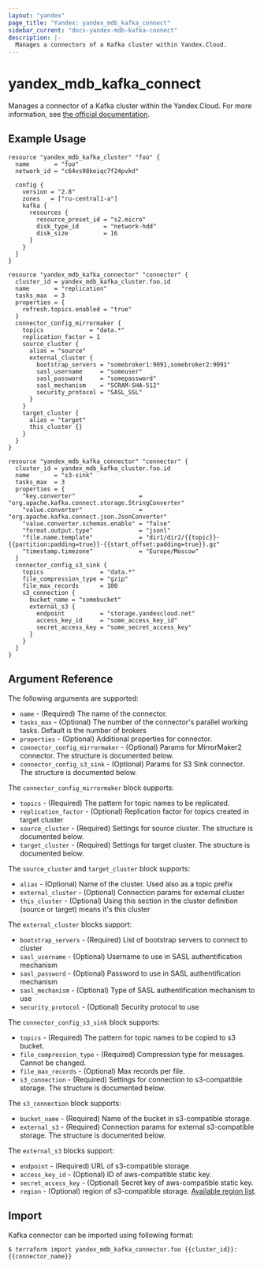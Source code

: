 ```yaml
---
layout: "yandex"
page_title: "Yandex: yandex_mdb_kafka_connect"
sidebar_current: "docs-yandex-mdb-kafka-connect"
description: |-
  Manages a connectors of a Kafka cluster within Yandex.Cloud.
---
```


# yandex\_mdb\_kafka\_connect

Manages a connector of a Kafka cluster within the Yandex.Cloud. For more information, see
[the official documentation](https://cloud.yandex.com/docs/managed-kafka/concepts).


## Example Usage

```hcl
resource "yandex_mdb_kafka_cluster" "foo" {
  name       = "foo"
  network_id = "c64vs98keiqc7f24pvkd"

  config {
    version = "2.8"
    zones   = ["ru-central1-a"]
    kafka {
      resources {
        resource_preset_id = "s2.micro"
        disk_type_id       = "network-hdd"
        disk_size          = 16
      }
    }
  }
}

resource "yandex_mdb_kafka_connector" "connector" {
  cluster_id = yandex_mdb_kafka_cluster.foo.id
  name       = "replication"
  tasks_max  = 3
  properties = {
    refresh.topics.enabled = "true"
  }
  connector_config_mirrormaker {
    topics             = "data.*"
    replication_factor = 1
    source_cluster {
      alias = "source"
      external_cluster {
        bootstrap_servers = "somebroker1:9091,somebroker2:9091"
        sasl_username     = "someuser"
        sasl_password     = "somepassword"
        sasl_mechanism    = "SCRAM-SHA-512"
        security_protocol = "SASL_SSL"
      }
    }
    target_cluster {
      alias = "target"
      this_cluster {}
    }
  }
}

resource "yandex_mdb_kafka_connector" "connector" {
  cluster_id = yandex_mdb_kafka_cluster.foo.id
  name       = "s3-sink"
  tasks_max  = 3
  properties = {
    "key.converter"                  = "org.apache.kafka.connect.storage.StringConverter"
    "value.converter"                = "org.apache.kafka.connect.json.JsonConverter"
    "value.converter.schemas.enable" = "false"
    "format.output.type"             = "jsonl"
    "file.name.template"             = "dir1/dir2/{{topic}}-{{partition:padding=true}}-{{start_offset:padding=true}}.gz"
    "timestamp.timezone"             = "Europe/Moscow"
  }
  connector_config_s3_sink {
    topics                = "data.*"
    file_compression_type = "gzip"
    file_max_records      = 100
    s3_connection {
      bucket_name = "somebucket"
      external_s3 {
        endpoint          = "storage.yandexcloud.net"
        access_key_id     = "some_access_key_id"
        secret_access_key = "some_secret_access_key"
      }
    }
  }
}
```

## Argument Reference

The following arguments are supported:
* `name` - (Required) The name of the connector.
* `tasks_max` - (Optional) The number of the connector's parallel working tasks. Default is the number of brokers
* `properties` - (Optional) Additional properties for connector.
* `connector_config_mirrormaker` - (Optional) Params for MirrorMaker2 connector. The structure is documented below.
* `connector_config_s3_sink` - (Optional) Params for S3 Sink connector. The structure is documented below.

The `connector_config_mirrormaker` block supports:
* `topics` - (Required) The pattern for topic names to be replicated.
* `replication_factor` - (Optional) Replication factor for topics created in target cluster
* `source_cluster` - (Required) Settings for source cluster. The structure is documented below.
* `target_cluster` - (Required) Settings for target cluster. The structure is documented below.

The `source_cluster` and `target_cluster` block supports:
* `alias` - (Optional) Name of the cluster. Used also as a topic prefix
* `external_cluster` - (Optional) Connection params for external cluster
* `this_cluster` - (Optional) Using this section in the cluster definition (source or target) means it's this cluster

The `external_cluster` blocks support:
* `bootstrap_servers` - (Required) List of bootstrap servers to connect to cluster
* `sasl_username` - (Optional) Username to use in SASL authentification mechanism
* `sasl_password` - (Optional) Password to use in SASL authentification mechanism
* `sasl_mechanism` - (Optional) Type of SASL authentification mechanism to use
* `security_protocol` - (Optional) Security protocol to use

The `connector_config_s3_sink` block supports:
* `topics` - (Required) The pattern for topic names to be copied to s3 bucket.
* `file_compression_type` - (Required) Сompression type for messages. Cannot be changed.
* `file_max_records` - (Optional) Max records per file.
* `s3_connection` - (Required) Settings for connection to s3-compatible storage. The structure is documented below.

The `s3_connection` block supports:
* `bucket_name` - (Required) Name of the bucket in s3-compatible storage.
* `external_s3` - (Required) Connection params for external s3-compatible storage. The structure is documented below.

The `external_s3` blocks support:
* `endpoint` - (Required) URL of s3-compatible storage.
* `access_key_id` - (Optional) ID of aws-compatible static key.
* `secret_access_key` - (Optional) Secret key of aws-compatible static key.
* `region` - (Optional) region of s3-compatible storage. [Available region list](https://docs.aws.amazon.com/AWSJavaSDK/latest/javadoc/com/amazonaws/regions/Regions.html).

## Import

Kafka connector can be imported using following format:

```
$ terraform import yandex_mdb_kafka_connector.foo {{cluster_id}}:{{connector_name}}
```